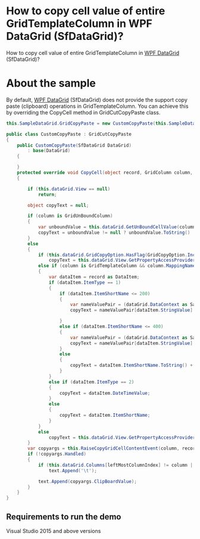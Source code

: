 # How to copy cell value of entire GridTemplateColumn in WPF DataGrid (SfDataGrid)?

How to copy cell value of entire GridTemplateColumn in [WPF DataGrid](https://www.syncfusion.com/wpf-ui-controls/datagrid) (SfDataGrid)?

# About the sample

By default, [WPF DataGrid](https://www.syncfusion.com/wpf-ui-controls/datagrid) (SfDataGrid) does not provide the support copy paste (clipboard) operations in GridTemplateColumn. You can achieve this by overriding the CopyCell method in GridCutCopyPaste class.

```c#
this.SampleDataGrid.GridCopyPaste = new CustomCopyPaste(this.SampleDataGrid);

public class CustomCopyPaste : GridCutCopyPaste
{
    public CustomCopyPaste(SfDataGrid DataGrid)
        : base(DataGrid)
    {

    }
    protected override void CopyCell(object record, GridColumn column, ref System.Text.StringBuilder text)
    {

        if (this.dataGrid.View == null)
            return;

        object copyText = null;

        if (column is GridUnBoundColumn)
        {
            var unboundValue = this.dataGrid.GetUnBoundCellValue(column, record);
            copyText = unboundValue != null ? unboundValue.ToString() : string.Empty;
        }
        else
        {
            if (this.dataGrid.GridCopyOption.HasFlag(GridCopyOption.IncludeFormat))
                copyText = this.dataGrid.View.GetPropertyAccessProvider().GetFormattedValue(record, column.MappingName);
            else if (column is GridTemplateColumn && column.MappingName == "Value")
            {
                var dataItem = record as DataItem;
                if (dataItem.ItemType == 1)
                {
                    if (dataItem.ItemShortName <= 200)
                    {
                        var nameValuePair = (dataGrid.DataContext as SampleViewModel).NameValuePair;
                        copyText = nameValuePair[dataItem.StringValue].Name;

                    }
                    else if (dataItem.ItemShortName <= 400)
                    {
                        var nameValuePair = (dataGrid.DataContext as SampleViewModel).NameValuePair1;
                        copyText = nameValuePair[dataItem.StringValue].Name;
                    }
                    else
                    {
                        copyText = dataItem.ItemShortName.ToString() + "" + "th" + " Mango";
                    }
                }
                else if (dataItem.ItemType == 2)
                {
                    copyText = dataItem.DateTimeValue;
                }
                else
                {
                    copyText = dataItem.ItemShortName;
                }
            }
            else
                copyText = this.dataGrid.View.GetPropertyAccessProvider().GetValue(record, column.MappingName);
        }
        var copyargs = this.RaiseCopyGridCellContentEvent(column, record, copyText);
        if (!copyargs.Handled)
        {
            if (this.dataGrid.Columns[leftMostColumnIndex] != column || text.Length != 0)
                text.Append('\t');

            text.Append(copyargs.ClipBoardValue);
        }
    }
}
```

## Requirements to run the demo
 Visual Studio 2015 and above versions

